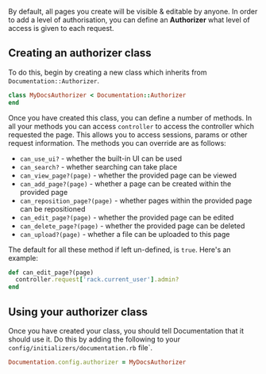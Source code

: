 By default, all pages you create will be visible & editable by anyone. In order to add a level of authorisation, you can define an **Authorizer** what level of access is given to each request.

## Creating an authorizer class

To do this, begin by creating a new class which inherits from `Documentation::Authorizer`. 

```ruby
class MyDocsAuthorizer < Documentation::Authorizer
end
```

Once you have created this class, you can define a number of methods. In all your methods you can access `controller` to access the controller which requested the page. This allows you to access sessions, params or other request information. The methods you can override are as follows:

* `can_use_ui?` - whether the built-in UI can be used
* `can_search?` - whether searching can take place
* `can_view_page?(page)` - whether the provided page can be viewed
* `can_add_page?(page)` - whether a page can be created within the provided page
* `can_reposition_page?(page)` - whether pages within the provided page can be repositioned
* `can_edit_page?(page)` - whether the provided page can be edited
* `can_delete_page?(page)` - whether the provided page can be deleted
* `can_upload?(page)` - whether a file can be uploaded to this page

The default for all these method if left un-defined, is `true`. Here's an example:

```ruby
def can_edit_page?(page)
  controller.request['rack.current_user'].admin?
end
```

## Using your authorizer class

Once you have created your class, you should tell Documentation that it should use it. Do this by adding the following to your `config/initializers/documentation.rb` file`.

```ruby
Documentation.config.authorizer = MyDocsAuthorizer
```